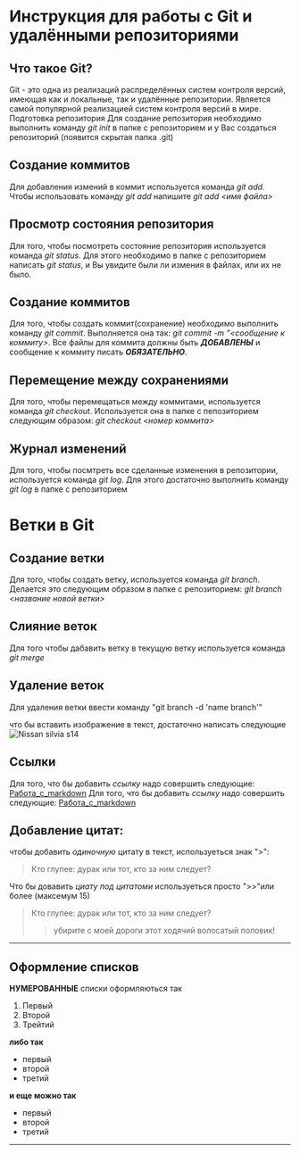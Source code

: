 # Инструкция для работы с Git и удалёнными репозиториями

## Что такое Git?
Git - это одна из реализаций распределённых систем контроля версий, имеющая как и локальные, так и удалённые репозитории. Является самой популярной реализацией систем контроля версий в мире.
Подготовка репозитория
Для создание репозитория необходимо выполнить команду *git init*  в папке с репозиторием и у Вас создаться репозиторий (появится скрытая папка .git)

## Создание коммитов  
Для добавления измений в коммит используется команда *git add*. Чтобы использовать команду *git add* напишите *git add <имя файла>*

## Просмотр состояния репозитория
Для того, чтобы посмотреть состояние репозитория используется команда *git status*. Для этого необходимо в папке с репозиторием написать *git status*, и Вы увидите были ли измения в файлах, или их не было.

## Создание коммитов
Для того, чтобы создать коммит(сохранение) необходимо выполнить команду *git commit*. Выполняется она так: *git commit -m "<сообщение к коммиту>*. Все файлы для коммита должны быть ***ДОБАВЛЕНЫ*** и сообщение к коммиту писать ***ОБЯЗАТЕЛЬНО***.

## Перемещение между сохранениями
Для того, чтобы перемещаться между коммитами, используется команда *git checkout*. Используется она в папке с пепозиторием следующим образом: *git checkout <номер коммита>*

## Журнал изменений 
Для того, чтобы посмтреть все сделанные изменения в репозитории, используется команда *git log*. Для этого достаточно выполнить команду *git log* в папке с репозиторием

# Ветки в Git

## Создание ветки

Для того, чтобы создать ветку, используется команда *git branch*. Делается это следующим образом в папке с репозиторием: *git branch <название новой ветки>*

## Слияние веток

Для того чтобы дабавить ветку в текущую ветку используется команда *git merge <name branch>*

## Удаление веток
Для удаления ветки ввести команду "git branch -d 'name branch'"

что бы вставить изображение в текст, достаточно написать следующие
![ Nissan silvia s14 ](https://w-dog.ru/wallpapers/0/19/548731005849600/nissan-nissan-silvia-nissan-silvia-s14-silviya-nastrojka.jpg)

## Ссылки

Для того, что бы добавить *ссылку* надо совершить следующие: [Работа_с_markdown](https://texterra.ru/blog/ischerpyvayushchaya-shpargalka-po-sintaksisu-razmetki-markdown-na-zametku-avtoram-veb-razrabotchikam.html?ysclid=l8iktzjk70740584186)
Для того, что бы добавить *ссылку* надо совершить следующие: [Работа_с_markdown](https://texterra.ru/blog/ischerpyvayushchaya-shpargalka-po-sintaksisu-razmetki-markdown-na-zametku-avtoram-veb-razrabotchikam.html?ysclid=l8iktzjk70740584186)

## Добавление цитат:
чтобы добавить *одиночную* цитату в текст, используеться знак ">":
>Кто глупее: дурак или тот, кто за ним следует?

Что бы довавить *циату под цитатоми* используеться просто ">>"или более (максемум 15)
>Кто глупее: дурак или тот, кто за ним следует?
>>убирите с моей дороги этот ходячий волосатый половик!

---
## Оформление списков
**НУМЕРОВАННЫЕ** списки оформляються так

1. Первый
2. Второй 
3. Трейтий

**либо так**

- первый 
- второй
- третий

**и еще можно так**

+ первый
+ второй
+ третий
---
